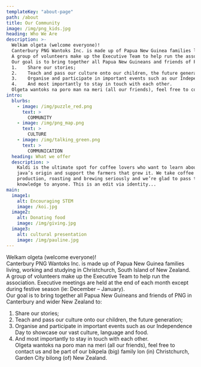 ```yaml
---
templateKey: "about-page"
path: /about
title: Our Community
image: /img/png_kids.jpg
heading: Who We Are
description: >-
  Welkam olgeta (welcome everyone)!  
  Canterbury PNG Wantoks Inc. is made up of Papua New Guinea families living, working and studying in Christchurch, South Island of New Zealand.  
  A group of volunteers make up the Executive Team to help run the association. Executive meetings are held at the end of each month except during festive season (ie: December – January).  
  Our goal is to bring together all Papua New Guineans and friends of PNG in Canterbury and wider New Zealand to:
  1.	Share our stories;
  2.	Teach and pass our culture onto our children, the future generation;
  3.	Organise and participate in important events such as our Independence Day to showcase our vast culture, language and food. 
  4.	And most importantly to stay in touch with each other.  
  Olgeta wantoks na poro man na meri (all our friends), feel free to contact us and be part of our bikpela (big) family lon (in) Christchurch, Garden City bilong (of) New Zealand.
intro:
  blurbs:
    - image: /img/puzzle_red.png
      text: >
        COMMUNITY
    - image: /img/png_map.png
      text: >
        CULTURE
    - image: /img/talking_green.png
      text: >
        COMMUNICATION
  heading: What we offer
  description: >
    Kaldi is the ultimate spot for coffee lovers who want to learn about their
    java’s origin and support the farmers that grew it. We take coffee
    production, roasting and brewing seriously and we’re glad to pass that
    knowledge to anyone. This is an edit via identity...
main:
  image1:
    alt: Encouraging STEM
    image: /koi.jpg
  image2:
    alt: Donating food
    image: /img/giving.jpg
  image3:
    alt: cultural presentation
    image: /img/pauline.jpg
---
```


Welkam olgeta (welcome everyone)!  
 Canterbury PNG Wantoks Inc. is made up of Papua New Guinea families living, working and studying in Christchurch, South Island of New Zealand.  
 A group of volunteers make up the Executive Team to help run the association. Executive meetings are held at the end of each month except during festive season (ie: December – January).  
 Our goal is to bring together all Papua New Guineans and friends of PNG in Canterbury and wider New Zealand to:

1. Share our stories;
2. Teach and pass our culture onto our children, the future generation;
3. Organise and participate in important events such as our Independence Day to showcase our vast culture, language and food.
4. And most importantly to stay in touch with each other.  
   Olgeta wantoks na poro man na meri (all our friends), feel free to contact us and be part of our bikpela (big) family lon (in) Christchurch, Garden City bilong (of) New Zealand.
